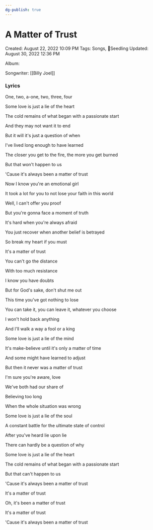 ```yaml
---
dg-publish: true
---
```


# A Matter of Trust

Created: August 22, 2022 10:09 PM
Tags: Songs, 🌱Seedling
Updated: August 30, 2022 12:36 PM

Album:

Songwriter: [[Billy Joel]]

### Lyrics

One, two, a-one, two, three, four

Some love is just a lie of the heart

The cold remains of what began with a passionate start

And they may not want it to end

But it will it's just a question of when

I've lived long enough to have learned

The closer you get to the fire, the more you get burned

But that won't happen to us

'Cause it's always been a matter of trust

Now I know you're an emotional girl

It took a lot for you to not lose your faith in this world

Well, I can't offer you proof

But you're gonna face a moment of truth

It's hard when you're always afraid

You just recover when another belief is betrayed

So break my heart if you must

It's a matter of trust

You can't go the distance

With too much resistance

I know you have doubts

But for God's sake, don't shut me out

This time you've got nothing to lose

You can take it, you can leave it, whatever you choose

I won't hold back anything

And I'll walk a way a fool or a king

Some love is just a lie of the mind

It's make-believe until it's only a matter of time

And some might have learned to adjust

But then it never was a matter of trust

I'm sure you're aware, love

We've both had our share of

Believing too long

When the whole situation was wrong

Some love is just a lie of the soul

A constant battle for the ultimate state of control

After you've heard lie upon lie

There can hardly be a question of why

Some love is just a lie of the heart

The cold remains of what began with a passionate start

But that can't happen to us

'Cause it's always been a matter of trust

It's a matter of trust

Oh, it's been a matter of trust

It's a matter of trust

'Cause it's always been a matter of trust